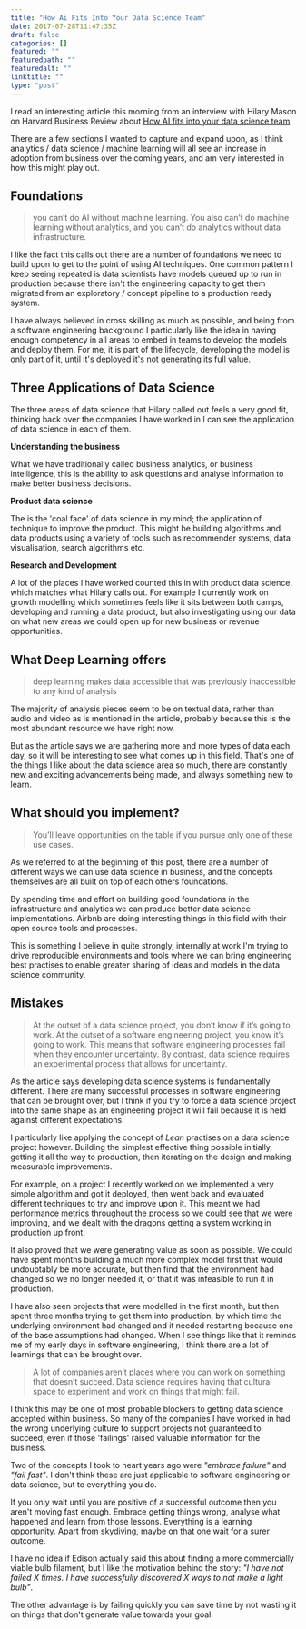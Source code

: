 ```yaml
---
title: "How Ai Fits Into Your Data Science Team"
date: 2017-07-28T11:47:35Z
draft: false
categories: []
featured: ""
featuredpath: ""
featuredalt: ""
linktitle: ""
type: "post"
---
```

I read an interesting article this morning from an interview with Hilary Mason on Harvard Business Review about [How AI fits into your data science team](https://hbr.org/2017/07/how-ai-fits-into-your-data-science-team).

There are a few sections I wanted to capture and expand upon, as I think analytics / data science / machine learning will all see an increase in adoption from business over the coming years, and am very interested in how this might play out.

## Foundations

> you can’t do AI without machine learning. You also can’t do machine learning without analytics, and you can’t do analytics without data infrastructure.

I like the fact this calls out there are a number of foundations we need to build upon to get to the point of using AI techniques. One common pattern I keep seeing repeated is data scientists have models queued up to run in production because there isn't the engineering capacity to get them migrated from an exploratory / concept pipeline to a production ready system.

I have always believed in cross skilling as much as possible, and being from a software engineering background I particularly like the idea in having enough competency in all areas to embed in teams to develop the models and deploy them. For me, it is part of the lifecycle, developing the model is only part of it, until it's deployed it's not generating its full value.

## Three Applications of Data Science

The three areas of data science that Hilary called out feels a very good fit, thinking back over the companies I have worked in I can see the application of data science in each of them.

**Understanding the business**

What we have traditionally called business analytics, or business intelligence, this is the ability to ask questions and analyse information to make better business decisions.

**Product data science**

The is the 'coal face' of data science in my mind; the application of technique to improve the product. This might be building algorithms and data products using a variety of tools such as recommender systems, data visualisation, search algorithms etc.

**Research and Development**

A lot of the places I have worked counted this in with product data science, which matches what Hilary calls out. For example I currently work on growth modelling which sometimes feels like it sits between both camps, developing and running a data product, but also investigating using our data on what new areas we could open up for new business or revenue opportunities.

## What Deep Learning offers

> deep learning makes data accessible that was previously inaccessible to any kind of analysis

The majority of analysis pieces seem to be on textual data, rather than audio and video as is mentioned in the article, probably because this is the most abundant resource we have right now. 

But as the article says we are gathering more and more types of data each day, so it will be interesting to see what comes up in this field. That's one of the things I like about the data science area so much, there are constantly new and exciting advancements being made, and always something new to learn.

## What should you implement?

> You’ll leave opportunities on the table if you pursue only one of these use cases. 

As we referred to at the beginning of this post, there are a number of different ways we can use data science in business, and the concepts themselves are all built on top of each others foundations.

By spending time and effort on building good foundations in the infrastructure and analytics we can produce better data science implementations. Airbnb are doing interesting things in this field with their open source tools and processes.

This is something I believe in quite strongly, internally at work I'm trying to drive reproducible environments and tools where we can bring engineering best practises to enable greater sharing of ideas and models in the data science community.

## Mistakes

> At the outset of a data science project, you don’t know if it’s going to work. At the outset of a software engineering project, you know it’s going to work. This means that software engineering processes fail when they encounter uncertainty. By contrast, data science requires an experimental process that allows for uncertainty.

As the article says developing data science systems is fundamentally different. There are many successful processes in software engineering that can be brought over, but I think if you try to force a data science project into the same shape as an engineering project it will fail because it is held against different expectations.

I particularly like applying the concept of *Lean* practises on a data science project however. Building the simplest effective thing possible initially, getting it all the way to production, then iterating on the design and making measurable improvements.

For example, on a project I recently worked on we implemented a very simple algorithm and got it deployed, then went back and evaluated different techniques to try and improve upon it. This meant we had performance metrics throughout the process so we could see that we were improving, and we dealt with the dragons getting a system working in production up front.

It also proved that we were generating value as soon as possible. We could have spent months building a much more complex model first that would undoubtably be more accurate, but then find that the environment had changed so we no longer needed it, or that it was infeasible to run it in production.

I have also seen projects that were modelled in the first month, but then spent three months trying to get them into production, by which time the underlying environment had changed and it needed restarting because one of the base assumptions had changed. When I see things like that it reminds me of my early days in software engineering, I think there are a lot of learnings that can be brought over. 

> A lot of companies aren’t places where you can work on something that doesn’t succeed. Data science requires having that cultural space to experiment and work on things that might fail.

I think this may be one of most probable blockers to getting data science accepted within business. So many of the companies I have worked in had the wrong underlying culture to support projects not guaranteed to succeed, even if those 'failings' raised valuable information for the business.

Two of the concepts I took to heart years ago were *"embrace failure"* and *"fail fast"*. I don't think these are just applicable to software engineering or data science, but to everything you do.

If you only wait until you are positive of a successful outcome then you aren't moving fast enough. Embrace getting things wrong, analyse what happened and learn from those lessons. Everything is a learning opportunity. Apart from skydiving, maybe on that one wait for a surer outcome.

I have no idea if Edison actually said this about finding a more commercially viable bulb filament, but I like the motivation behind the story: *"I have not failed X times. I have successfully discovered X ways to not make a light bulb"*.

The other advantage is by failing quickly you can save time by not wasting it on things that don't generate value towards your goal.
